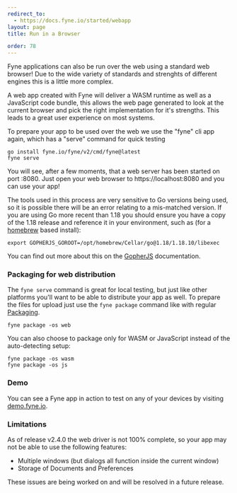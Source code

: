 ```yaml
---
redirect_to:
  - https://docs.fyne.io/started/webapp
layout: page
title: Run in a Browser

order: 78
---
```

Fyne applications can also be run over the web using a standard web browser!
Due to the wide variety of standards and strenghts of different engines this is a little more complex.

A web app created with Fyne will deliver a WASM runtime as well as a JavaScript code bundle,
this allows the web page generated to look at the current browser and pick the right implementation
for it's strengths. This leads to a great user experience on most systems.

To prepare your app to be used over the web we use the "fyne" cli app again, which has a
"serve" command for quick testing

```
go install fyne.io/fyne/v2/cmd/fyne@latest
fyne serve
```

You will see, after a few moments, that a web server has been started on port :8080.
Just open your web browser to https://localhost:8080 and you can use your app!

The tools used in this process are very sensitive to Go versions being used, so it is possible there will be an error relating to a mis-matched version.
If you are using Go more recent than 1.18 you should ensure you have a copy of the 1.18 release
and reference it in your environment, such as (for a [homebrew](https://brew.sh) based install):

```
export GOPHERJS_GOROOT=/opt/homebrew/Cellar/go@1.18/1.18.10/libexec
```

You can find out more about this on the [GopherJS](https://github.com/gopherjs/gopherjs) documentation.

### Packaging for web distribution

The `fyne serve` command is great for local testing, but just like other platforms you'll want
to be able to distribute your app as well. To prepare the files for upload just use the
`fyne package` command like with regular [Packaging](/started/packaging).

```
fyne package -os web
```

You can also choose to package only for WASM or JavaScript instead of the auto-detecting setup:

```
fyne package -os wasm
fyne package -os js
```

### Demo

You can see a Fyne app in action to test on any of your devices by visiting [demo.fyne.io](https://demo.fyne.io/).

### Limitations

As of release v2.4.0 the web driver is not 100% complete, so your app may not be able to use
the following features:

* Multiple windows (but dialogs all function inside the current window)
* Storage of Documents and Preferences

These issues are being worked on and will be resolved in a future release.
